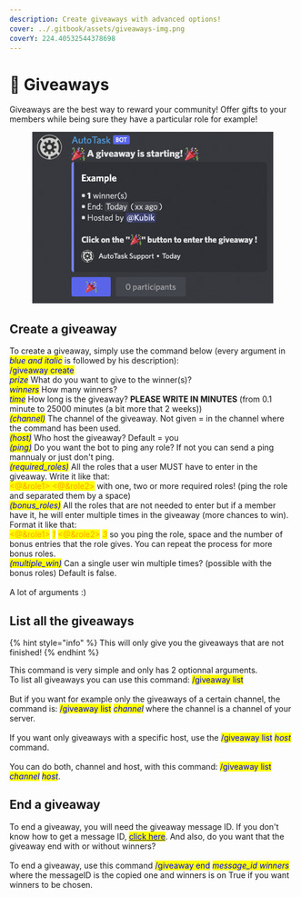 ```yaml
---
description: Create giveaways with advanced options!
cover: ../.gitbook/assets/giveaways-img.png
coverY: 224.40532544378698
---
```


# 🎉 Giveaways

Giveaways are the best way to reward your community! Offer gifts to your members while being sure they have a particular role for example!

<figure><img src="../.gitbook/assets/giveaways-img.png" alt=""><figcaption></figcaption></figure>

## Create a giveaway

To create a giveaway, simply use the command below (every argument in _<mark style="color:blue;">blue and italic</mark>_ is followed by his description):\
<mark style="color:blue;">/giveaway create</mark>\
_<mark style="color:blue;">prize</mark>_ What do you want to give to the winner(s)?\
_<mark style="color:blue;">winners</mark>_ How many winners?\
_<mark style="color:blue;">time</mark>_ How long is the giveaway? **PLEASE WRITE IN MINUTES** (from 0.1 minute to 25000 minutes (a bit more that 2 weeks))\
_<mark style="color:blue;">(channel)</mark>_ The channel of the giveaway. Not given = in the channel where the command has been used.\
_<mark style="color:blue;">(host)</mark>_ Who host the giveaway? Default = you\
_<mark style="color:blue;">(ping)</mark>_ Do you want the bot to ping any role? If not you can send a ping mannualy or just don't ping.\
_<mark style="color:blue;">(required\_roles)</mark>_ All the roles that a user MUST have to enter in the giveaway. Write it like that: \
<mark style="color:orange;"><@\&role1> <@\&role2></mark> with one, two or more required roles! (ping the role and separated them by a space)\
_<mark style="color:blue;">(bonus\_roles)</mark>_ All the roles that are not needed to enter but if a member have it, he will enter multiple times in the giveaway (more chances to win). Format it like that:\
<mark style="color:orange;"><@\&role1></mark> <mark style="color:orange;"></mark>_<mark style="color:orange;">1</mark>_ <mark style="color:orange;"></mark><mark style="color:orange;"><@\&role2></mark> <mark style="color:orange;"></mark>_<mark style="color:orange;">3</mark>_ so you ping the role, space and the number of bonus entries that the role gives. You can repeat the process for more bonus roles.\
_<mark style="color:blue;">(multiple\_win)</mark>_ Can a single user win multiple times? (possible with the bonus roles) Default is false.\
\
A lot of arguments :)

## List all the giveaways

{% hint style="info" %}
This will only give you the giveaways that are not finished!
{% endhint %}

This command is very simple and only has 2 optionnal arguments.\
To list all giveaways you can use this command: <mark style="color:blue;">/giveaway list</mark>\
\
But if you want for example only the giveaways of a certain channel, the command is: <mark style="color:blue;">/giveaway list</mark> <mark style="color:blue;"></mark>_<mark style="color:blue;">channel</mark>_ where the channel is a channel of your server.\
\
If you want only giveaways with a specific host, use the <mark style="color:blue;">/giveaway list</mark> <mark style="color:blue;"></mark>_<mark style="color:blue;">host</mark>_ command.\
\
You can do both, channel and host, with this command: <mark style="color:blue;">/giveaway list</mark> <mark style="color:blue;"></mark>_<mark style="color:blue;">channel</mark>_ _<mark style="color:blue;">host</mark>_.

## End a giveaway

To end a giveaway, you will need the giveaway message ID. If you don't know how to get a message ID, [<mark style="color:blue;">click here</mark>](../other/get-any-id.md). And also, do you want that the giveaway end with or without winners?\
\
To end a giveaway, use this command <mark style="color:blue;">/giveaway end</mark> <mark style="color:blue;"></mark>_<mark style="color:blue;">message\_id winners</mark>_ where the messageID is the copied one and winners is on True if you want winners to be chosen.

